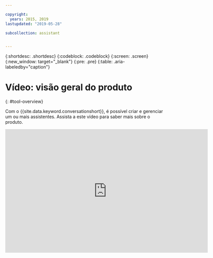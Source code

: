 ```yaml
---

copyright:
  years: 2015, 2019
lastupdated: "2019-05-28"

subcollection: assistant


---
```


{:shortdesc: .shortdesc}
{:codeblock: .codeblock}
{:screen: .screen}
{:new_window: target="_blank"}
{:pre: .pre}
{:table: .aria-labeledby="caption"}

# Vídeo: visão geral do produto
{: #tool-overview}

Com o {{site.data.keyword.conversationshort}}, é possível criar e gerenciar um ou mais assistentes. Assista a este vídeo para saber mais sobre o produto.

<p>
  <div class="embed-responsive embed-responsive-16by9">
    <iframe class="embed-responsive-item" id="youtubeplayer" title="Visão geral do produto Watson Assistant" type="text/html" width="640" height="390" src="https://www.youtube.com/embed/h-u-5f8fZtc?rel=0" frameborder="0" webkitallowfullscreen mozallowfullscreen allowfullscreen> </iframe>
  </div>
</p>
